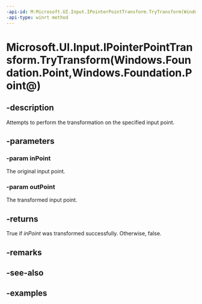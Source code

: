 ```yaml
---
-api-id: M:Microsoft.UI.Input.IPointerPointTransform.TryTransform(Windows.Foundation.Point,Windows.Foundation.Point@)
-api-type: winrt method
---
```


# Microsoft.UI.Input.IPointerPointTransform.TryTransform(Windows.Foundation.Point,Windows.Foundation.Point@)

<!--
public bool TryTransform (Windows.Foundation.Point inPoint, out Windows.Foundation.Point outPoint);
-->

## -description

Attempts to perform the transformation on the specified input point.

## -parameters

### -param inPoint

The original input point.

### -param outPoint

The transformed input point.

## -returns

True if *inPoint* was transformed successfully. Otherwise, false.

## -remarks

## -see-also

## -examples
